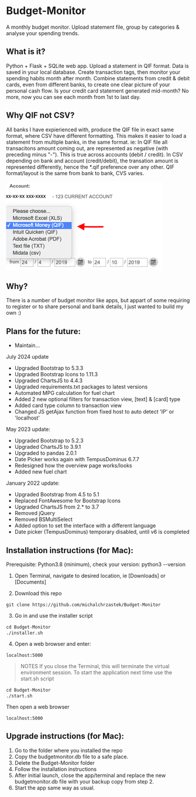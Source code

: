 # Budget-Monitor
A monthly budget monitor. Upload statement file, group by categories &amp; analyse your spending trends.

## What is it?
Python + Flask + SQLite web app. Upload a statement in QIF format. Data is saved in your local database. Create transaction tags, then monitor your spending habits month after month. Combine statements from credit &amp; debit cards, even from different banks, to create one clear picture of your personal cash flow. Is your credit card statement generated mid-month? No more, now you can see each month from 1st to last day.

## Why QIF not CSV?
All banks I have expierienced with, produce the QIF file in exact same format, where CSV have different formatting.
This makes it easier to load a statement from multiple banks, in the same format.
ie:
In QIF file all transacitons amount coming out, are represented as negative (with preceding minus "-"). This is true across accounts (debit / credit).
In CSV depending on bank and account (credit/debit), the transation amount is represented differently, hence the *.qif preference over any other.
QIF format/layout is the same from bank to bank, CVS varies.

![alt text](https://github.com/michalchrzastek/Budget-Monitor/blob/master/img/microsoft_money_QIF.png)


## Why?
There is a number of budget monitor like apps, but appart of some requiring to register or to share personal and bank details, I just wanted to build my own :)

## Plans for the future:
- Maintain...

July 2024 update
- Upgraded Bootstrap to 5.3.3
- Upgraded Bootstrap Icons to 1.11.3
- Upgraded ChartsJS to 4.4.3
- Upgraded requirements.txt packages to latest versions
- Automated MPG calculation for fuel chart
- Added 2 new optional filters for transaction view, [text] & [card] type
- Added card type column to transaction view
- Changed JS getAjax function from fixed host to auto detect 'IP' or 'localhost'

May 2023 update:
- Upgraded Bootstrap to 5.2.3
- Upgraded ChartsJS to 3.9.1
- Upgraded to pandas 2.0.1
- Date Picker works again with TempusDominus 6.7.7
- Redesigned how the overview page works/looks
- Added new fuel chart

January 2022 update:
- Upgraded Bootstrap from 4.5 to 5.1
- Replaced FontAwesome for Bootstrap Icons
- Upgraded ChartsJS from 2.* to 3.7
- Removed jQuery
- Removed BSMultiSelect
- Added option to set the interface with a different language
- Date picker (TempusDominus) temporary disabled, until v6 is completed

## Installation instructions (for Mac):
Prerequisite: Python3.8 (minimum), check your version: python3 --version

1. Open Terminal, navigate to desired location, ie [Downloads] or [Documents]

2. Download this repo
```
git clone https://github.com/michalchrzastek/Budget-Monitor
```
3. Go in and use the installer script
```
cd Budget-Monitor
./installer.sh
```
4. Open a web browser and enter:
```
localhost:5000
```


> NOTES
If you close the Terminal, this will terminate the virtual environment session. To start the application next time use the start.sh script
```
cd Budget-Monitor
./start.sh
```
Then open a web browser
```
localhost:5000
```

## Upgrade instructions (for Mac):
1. Go to the folder where you installed the repo
2. Copy the budgetmonitor.db file to a safe place.
3. Delete the Budget-Monitor folder
4. Follow the installation instructions
5. After initial launch, close the app/terminal and replace the new budgetmonitor.db file with your backup copy from step 2.
6. Start the app same way as usual.